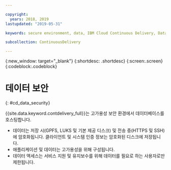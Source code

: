 ```yaml
---

copyright:
  years: 2018, 2019
lastupdated: "2019-05-31"

keywords: secure environment, data, IBM Cloud Continuous Delivery, Data

subcollection: ContinuousDelivery

---
```


{:new_window: target="_blank"}
{:shortdesc: .shortdesc}
{:screen:.screen}
{:codeblock:.codeblock}


# 데이터 보안    
{: #cd_data_security}  

{{site.data.keyword.contdelivery_full}}는 고가용성 보안 환경에서 데이터베이스를 호스팅합니다.
   * 데이터는 저장 시(GPFS, LUKS 및 기본 제공 디스크) 및 전송 중(HTTPS 및 SSH)에 암호화됩니다. 클라이언트 및 시스템 인증 정보는 암호화된 디스크에 저장됩니다.
   * 애플리케이션 및 데이터는 고가용성을 위해 구성됩니다.
   * 데이터 액세스는 서비스 지원 및 유지보수를 위해 데이터를 필요로 하는 사용자로만 제한됩니다.
